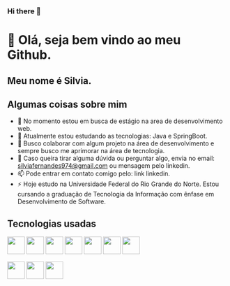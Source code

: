 ### Hi there 👋

# 👋 Olá, seja bem vindo ao meu Github.
## Meu nome é Silvia.

## Algumas coisas sobre mim

- 🔭 No momento estou em busca de estágio na area de desenvolvimento web.
- 🌱 Atualmente estou estudando as tecnologias: Java e SpringBoot.
- 👯 Busco colaborar com algum projeto na área de desenvolvimento e sempre busco me aprimorar na área de tecnologia.
- 💬 Caso queira tirar alguma dúvida ou perguntar algo, envia no email: silviafernandes974@gmail.com ou mensagem pelo linkedin.
- 📫 Pode entrar em contato comigo pelo: link linkedin.
- ⚡ Hoje estudo na Universidade Federal do Rio Grande do Norte. Estou cursando a graduação de Tecnologia da Informação com ênfase em Desenvolvimento de Software.


## Tecnologias usadas

 <img src="https://cdn.jsdelivr.net/gh/devicons/devicon/icons/java/java-original-wordmark.svg" width="40" height="40" /> <img src="https://cdn.jsdelivr.net/gh/devicons/devicon/icons/spring/spring-original-wordmark.svg" width="40" height="40" /> <img src="https://cdn.jsdelivr.net/gh/devicons/devicon/icons/javascript/javascript-original.svg" width="40" height="40"  /> <img src="https://cdn.jsdelivr.net/gh/devicons/devicon/icons/cplusplus/cplusplus-original.svg" width="40" height="40" /> <img src="https://cdn.jsdelivr.net/gh/devicons/devicon/icons/mysql/mysql-original-wordmark.svg" width="40" height="40"  /> <img src="https://cdn.jsdelivr.net/gh/devicons/devicon/icons/linux/linux-original.svg" width="40" height="40"  /> <img src="https://cdn.jsdelivr.net/gh/devicons/devicon/icons/html5/html5-original-wordmark.svg" width="40" height="40" />
 
 
 
 
 
 
 
 
 
 
  
 
 
 <img src="https://cdn.jsdelivr.net/gh/devicons/devicon/icons/css3/css3-original-wordmark.svg" width="40" height="40" />  
            
 <img src="https://cdn.jsdelivr.net/gh/devicons/devicon/icons/arduino/arduino-original-wordmark.svg" width="40" height="40" />
          
 <img src="https://cdn.jsdelivr.net/gh/devicons/devicon/icons/git/git-original-wordmark.svg" width="40" height="40"  />
          
          
            
          
            
            
            

          
          
           
          
          
